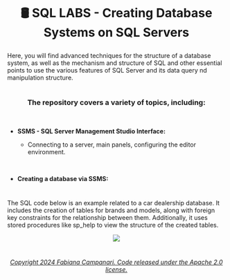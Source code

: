 <br>

# <p align="center"> 🛢️ SQL LABS - Creating Database Systems  on SQL Servers

Here, you will find advanced techniques for the structure of a database system, as well as the mechanism and structure of SQL  and other essential points to use the various features of SQL Server and its data query nd manipulation structure.

#

### <p align="center"> The repository covers a variety of topics, including:

<br>

- **SSMS - SQL Server Management Studio Interface:**

    - Connecting to a server, main panels, configuring the editor environment.

<br>

- **Creating a database via SSMS:**






#

The SQL code below is an example related to a car dealership database. It includes the creation of tables for brands and models, along with foreign key constraints for the relationship between them. Additionally, it uses stored procedures like sp_help to view the structure of the created tables.


<p align="center">
<img src="https://github.com/FabianaCampanari/SQL_LABS/assets/113218619/069f2147-992e-4183-b997-c23d41530dda"/>


#

###### <p align="center"> [Copyright 2024 Fabiana Campanari. Code released under the Apache 2.0 license.](https://github.com/FabianaCampanari/SQL_LABS/blob/5a8f935d961852f4801c868033cbdeb53e003b80/LICENSE)
